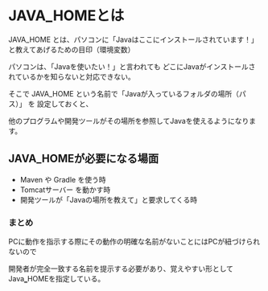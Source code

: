 # JAVA_HOMEとは
 JAVA_HOME とは、パソコンに「Javaはここにインストールされています！」と教えてあげるための目印（環境変数） 
 
 パソコンは、「Javaを使いたい！」と言われても
 どこにJavaがインストールされているかを知らないと対応できない。

 そこで JAVA_HOME という名前で「Javaが入っているフォルダの場所（パス）」 を
 設定しておくと、

 他のプログラムや開発ツールがその場所を参照してJavaを使えるようになります。

 ## JAVA_HOMEが必要になる場面
 - Maven や Gradle を使う時
 - Tomcatサーバー を動かす時
 - 開発ツールが「Javaの場所を教えて」と要求してくる時
  
  ### まとめ

  PCに動作を指示する際にその動作の明確な名前がないことにはPCが紐づけられないので

  開発者が完全一致する名前を提示する必要があり、覚えやすい形としてJava‗HOMEを指定している。